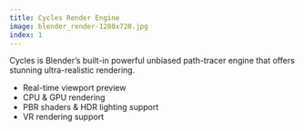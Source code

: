 ```yaml
---
title: Cycles Render Engine
image: blender_render-1280x720.jpg
index: 1
---
```

<p>Cycles is Blender’s built-in powerful unbiased path-tracer engine that offers stunning ultra-realistic rendering.</p>

<ul>
    <li>Real-time viewport preview</li>
    <li>CPU & GPU rendering</li>
    <li>PBR shaders & HDR lighting support</li>
    <li>VR rendering support</li>
</ul>